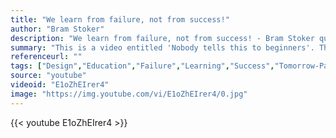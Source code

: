 ```yaml
---
title: "We learn from failure, not from success!"
author: "Bram Stoker"
description: "We learn from failure, not from success! - Bram Stoker quotes from GetInspired365.com"
summary: "This is a video entitled 'Nobody tells this to beginners'. The video shows us to stick with it and to keep pursuing your creative ambitions."
referenceurl: ""
tags: ["Design","Education","Failure","Learning","Success","Tomorrow-Page",]
source: "youtube"
videoid: "E1oZhEIrer4"
image: "https://img.youtube.com/vi/E1oZhEIrer4/0.jpg"
---
```


{{< youtube E1oZhEIrer4 >}}
